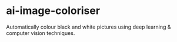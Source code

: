 # ai-image-coloriser
Automatically colour black and white pictures using deep learning &amp; computer vision techniques.
